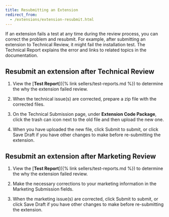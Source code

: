 ```yaml
---
title: Resubmitting an Extension
redirect_from:
  - /extensions/extension-resubmit.html
---
```


If an extension fails a test at any time during the review process, you can correct the problem and resubmit. For example, after submitting an extension to Technical Review, it might fail the installation test. The Technical Report explains the error and links to related topics in the documentation.

## Resubmit an extension after Technical Review

1. View the [**Test Report**]({% link sellers/test-reports.md %}) to determine the why the extension failed review.

1. When the technical issue(s) are corrected, prepare a zip file with the corrected files.

1. On the Technical Submission page, under **Extension Code Package**, click the trash can icon next to the old file and then upload the new one.

1. When you have uploaded the new file, click <span class="btn">Submit</span> to submit, or click <span class="btn">Save Draft</span> if you have other changes to make before re-submitting the extension.

## Resubmit an extension after Marketing Review

1. View the [**Test Report**]({% link sellers/test-reports.md %}) to determine the why the extension failed review.

1. Make the necessary corrections to your marketing information in the Marketing Submission fields.

1. When the marketing issue(s) are corrected, click <span class="btn">Submit</span> to submit, or click <span class="btn">Save Draft</span> if you have other changes to make before re-submitting the extension.
